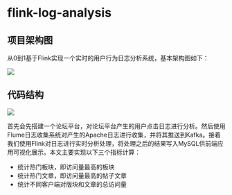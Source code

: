 # flink-log-analysis
## 项目架构图
从0到1基于Flink实现一个实时的用户行为日志分析系统，基本架构图如下：

![](https://github.com/jiamx/flink-log-analysis/blob/master/%E6%97%A5%E5%BF%97%E6%9E%B6%E6%9E%84.png)

## 代码结构

![](https://github.com/jiamx/flink-log-analysis/blob/master/%E9%A1%B9%E7%9B%AE%E4%BB%A3%E7%A0%81.png)

首先会先搭建一个论坛平台，对论坛平台产生的用户点击日志进行分析。然后使用Flume日志收集系统对产生的Apache日志进行收集，并将其推送到Kafka。接着我们使用Flink对日志进行实时分析处理，将处理之后的结果写入MySQL供前端应用可视化展示。本文主要实现以下三个指标计算：

- 统计热门板块，即访问量最高的板块
- 统计热门文章，即访问量最高的帖子文章
- 统计不同客户端对版块和文章的总访问量
